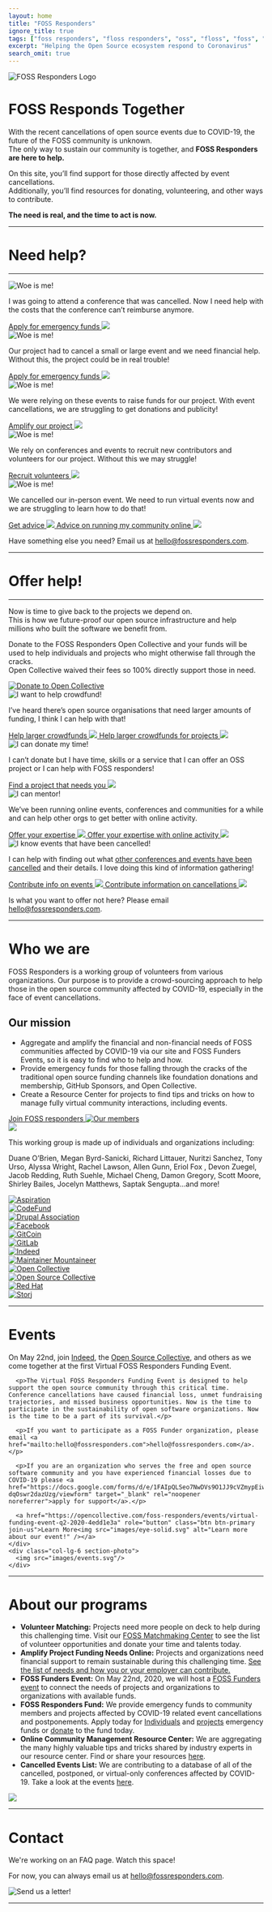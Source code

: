 ```yaml
---
layout: home
title: "FOSS Responders"
ignore_title: true
tags: ["foss responders", "floss responders", "oss", "floss", "foss", "open source", "aid", "coronavirus", "covid-19", "opensource"]
excerpt: "Helping the Open Source ecosystem respond to Coronavirus"
search_omit: true
---
```


<div class="logo">
  <img src="images/Foss-responder-hp-logo.png" alt="FOSS Responders Logo" >
  <h1 class="tagline">
    <span class="foss">FOSS</span> <span class="responds">Responds</span> <span class="together">Together</span>
  </h1>
</div>
<div class="container">
  <div class="row justify-content-md-center top-content">
    <div class="col-md-10">
      <p>With the recent cancellations of open source events due to COVID-19, the future of the FOSS community is unknown.<br class="d-none d-lg-block"/> The only way to sustain our community is together, and <strong>FOSS Responders are here to help.</strong></p>
      <p>On this site, you’ll find support for those directly affected by event cancellations.<br class="d-none d-lg-block"/> Additionally, you’ll find resources for donating, volunteering, and other ways to contribute.</p>
      <p><strong>The need is real, and the time to act is now.</strong></p>
    </div>
  </div>
  <hr style="border-color:#7BC9AC;"/>
  <div class="row justify-content-md-center" id="need-help">
    <div class="col-md">
      <h1>Need help?</h1>
      <hr class="mini" style="border-color:#FF62A0;"/>
    </div>
  </div>
  <div class="row">
    <div class="col-md-6 photo-box emergency">
      <img src="images/avataaars.png" class="avatar" alt="Woe is me!">
      <p>I was going to attend a conference that was cancelled. Now I need help with the costs that the conference can’t reimburse anymore.</p>
      <a href="https://docs.google.com/forms/d/e/1FAIpQLSeb9yPu3wuA8yklb-bdz9L6x3TLNeK1B4ws9Nf0QB473dV-_A/viewform" role="button" class="btn btn-primary link-button">
        Apply for emergency funds
        <img src="images/chevron-right-solid.svg" />
      </a>
    </div>
    <div class="col-md-6 photo-box-right emergency-event">
      <img src="images/avataaars (1).png" class="avatar" alt="Woe is me!">
      <p>Our project had to cancel a small or large event and we need financial help. Without this, the project could be in real trouble!</p>
      <a href="https://docs.google.com/forms/d/e/1FAIpQLSfncGLt7NQZIsFftsVJ-9upsXx7gYaJwJMkMgVK5ou9UIgZYw/viewform" role="button" class="btn btn-primary link-button">
        Apply for emergency funds
        <img src="images/chevron-right-solid.svg" />
      </a>
    </div>
  </div>
  <div class="row">
    <div class="col-md-6 photo-box amplify">
      <img src="images/avataaars-2.png" class="avatar" alt="Woe is me!">
      <p>We were relying on these events to raise funds for our project. With event cancellations, we are struggling to get donations and publicity!</p>
      <a href="https://fossresponders.discourse.group/t/foss-crowdfunding-campaigns-that-need-your-help/61" role="button" class="btn btn-primary link-button">
        Amplify our project
        <img src="images/chevron-right-solid.svg" />
      </a>
    </div>
    <div class="col-md-6 photo-box-right recruit">
      <img src="images/avataaars (1)-2.png" class="avatar" alt="Woe is me!">
      <p>We rely on conferences and events to recruit new contributors and volunteers for our project. Without this we may struggle!</p>
      <a href="https://fossresponders.discourse.group/t/foss-matchmakers-a-place-to-place-to-find-help-and-volunteer-assistance/62" role="button" class="btn btn-primary link-button">
        Recruit volunteers
        <img src="images/chevron-right-solid.svg" />
      </a>
    </div>
  </div>
  <div class="row justify-content-md-center">
    <div class="col-md-6 photo-box advice">
      <img src="images/avataaars (2).png" class="avatar" alt="Woe is me!">
      <p>We cancelled our in-person event. We need to run virtual events now and we are struggling to learn how to do that!</p>
      <a href="https://fossresponders.discourse.group/t/here-is-a-curated-list-of-remote-event-planning-resources/60" role="button" class="btn btn-primary link-button d-md-none">
        Get advice
        <img src="images/chevron-right-solid.svg" />
      </a>
      <a href="https://fossresponders.discourse.group/t/here-is-a-curated-list-of-remote-event-planning-resources/60" role="button" class="btn btn-primary link-button d-none d-md-block">
        Advice on running my community online
        <img src="images/chevron-right-solid.svg" />
      </a>
    </div>
  </div>
  <div class="row justify-content-md-center">
    <div class="col-md-10 email-us">
      <p>Have something else you need? Email us at <a href="mailto:hello@fossresponders.com">hello@fossresponders.com</a>.
      </p>
    </div>
  </div>
  <hr style="border-color:#FFDD57;"/>
  <div class="row justify-content-md-center" id="offer-help">
    <div class="col-md">
      <h1>Offer help!</h1>
      <hr class="mini" style="border-color:#58B2E4;"/>
    </div>
  </div>
  <div class="row justify-content-md-center">
    <div class="col-md-10">
      <p>Now is time to give back to the projects we depend on.<br />This is how we future-proof our open source infrastructure and help millions who built the software we benefit from.</p>
      <p>Donate to the FOSS Responders Open Collective and your funds will be used to help individuals and projects who might otherwise fall through the cracks.<br class="d-none d-lg-block"/> Open Collective waived their fees so 100% directly support those in need.</p>
      <a href="https://opencollective.com/foss-responders" target="_blank" title="Donate to our Open Collective!" rel="noopener noreferrer">
        <img class="oc-image" src="images/Image 1.png" alt="Donate to Open Collective" />
      </a>
    </div>
  </div>
  <div class="row">
    <div class="col-md-6 photo-box crowdfunds">
      <img src="images/avataaars-1.png" class="avatar" alt="I want to help crowdfund!">
      <p>I’ve heard there’s open source organisations that need larger amounts of funding, I think I can help with that!</p>
      <a href="https://fossresponders.discourse.group/t/foss-crowdfunding-campaigns-that-need-your-help/61" role="button" class="btn btn-primary link-button d-md-none">
        Help larger crowdfunds
        <img src="images/chevron-right-solid.svg" />
      </a>
      <a href="https://fossresponders.discourse.group/t/foss-crowdfunding-campaigns-that-need-your-help/61" role="button" class="btn btn-primary link-button d-none d-md-block">
        Help larger crowdfunds for projects
        <img src="images/chevron-right-solid.svg" />
      </a>
    </div>
    <div class="col-md-6 photo-box-right donate-time">
      <img src="images/avataaars (1)-1.png" class="avatar" alt="I can donate my time!">
      <p>I can’t donate but I have time, skills or a service that I can offer an OSS project or I can help with FOSS responders!</p>
      <a href="https://fossresponders.discourse.group/t/foss-matchmakers-a-place-to-place-to-find-help-and-volunteer-assistance/62" role="button" class="btn btn-primary link-button">
        Find a project that needs you
        <img src="images/chevron-right-solid.svg" />
      </a>
    </div>
  </div>
  <div class="row">
    <div class="col-md-6 photo-box mentor">
      <img src="images/avataaars (1)-3.png" class="avatar" alt="I can mentor!">
      <p>We’ve been running online events, conferences and communities for a while and can help other orgs to get better with online activity.</p>
      <a href="https://fossresponders.discourse.group/t/foss-matchmakers-a-place-to-place-to-find-help-and-volunteer-assistance/62" role="button" class="btn btn-primary link-button d-md-none">
        Offer your expertise
        <img src="images/chevron-right-solid.svg" />
      </a>
      <a href="https://fossresponders.discourse.group/t/foss-matchmakers-a-place-to-place-to-find-help-and-volunteer-assistance/62" role="button" class="btn btn-primary link-button d-none d-md-block">
        Offer your expertise with online activity
        <img src="images/chevron-right-solid.svg" />
      </a>
    </div>
    <div class="col-md-6 photo-box-right cancellations">
      <img src="images/avataaars-3.png" class="avatar" alt="I know events that have been cancelled!">
      <p>I can help with finding out what <a href="https://airtable.com/shrETNURgXNrGWbd8/tblc49hMMykARebo8?blocks=hide" target="_blank" rel="noopener noreferrer">other conferences and events have been cancelled</a> and their details. I love doing this kind of information gathering!</p>
      <a href="https://airtable.com/shr5QBJUPPOQUJfND" role="button" class="btn btn-primary link-button d-md-none">
        Contribute info on events
        <img src="images/chevron-right-solid.svg" />
      </a>
      <a href="https://airtable.com/shr5QBJUPPOQUJfND" role="button" class="btn btn-primary link-button d-none d-md-block">
        Contribute information on cancellations
        <img src="images/chevron-right-solid.svg" />
      </a>
    </div>
  </div>
  <div class="row justify-content-md-center">
    <div class="col-md email-us">
      <p>Is what you want to offer not here? Please email <a href="mailto:hello@fossresponders.com">hello@fossresponders.com</a>.</p>
    </div>
  </div>
  <hr style="border-color:#58B2E4;"/>
  <div class="row text-left justify-content-md-center" id="who-we-are">
    <div class="col-lg-10">
      <div class="row justify-content-md-center">
        <div class="col-md-6">
          <h1>Who we are</h1>
          <p>FOSS Responders is a working group of volunteers from various organizations. Our purpose is to provide a crowd-sourcing approach to help those in the open source community affected by COVID-19, especially in the face of event cancellations.</p>
          <h2>Our mission</h2>
          <ul>
            <li class="one">Aggregate and amplify the financial and non-financial needs of FOSS communities affected by COVID-19 via our site and FOSS Funders Events, so it is easy to find who to help and how.</li>
            <li class="two">Provide emergency funds for those falling through the cracks of the traditional open source funding channels like foundation donations and membership, GitHub Sponsors, and Open Collective.</li>
            <li class="three">Create a Resource Center for projects to find tips and tricks on how to manage fully virtual community interactions, including events.</li>
          </ul>
          <a href="https://fossresponders.discourse.group/" role="button" class="btn btn-primary join-us">Join FOSS responders <img src="images/users-solid.svg" alt="Our members" /></a>
        </div>
        <div class="col-md-6 section-photo d-none d-md-block">
          <img src="images/undraw_connected_world_wuay.svg"/>
        </div>
      </div>
    </div>
  </div>
  <div class="row justify-content-md-center attributions">
    <div class="col-lg-10">
      <p class="center">This working group is made up of individuals and organizations including:</p>
      <p class="center">Duane O’Brien, Megan Byrd-Sanicki, Richard Littauer, Nuritzi Sanchez, Tony Urso, Alyssa Wright, Rachel Lawson, Allen Gunn, Eriol Fox , Devon Zuegel, Jacob Redding, Ruth Suehle, Michael Cheng, Damon Gregory, Scott Moore, Shirley Bailes, Jocelyn Matthews, Saptak Sengupta…and more!</p>
    </div>
  </div>
  <div class="row justify-content-md-center" id="logos">
    <div class="col-lg-10">
      <div class="row justify-content-md-center">
        <div class="col-xs-4 col-sm-6 col-md-2">
          <a href="https://aspiration.com" target="_blank">
          <img src="images/Layer 2.svg" alt="Aspiration">
          </a>
        </div>
        <div class="col-xs-4 col-sm-6 col-md-3">
          <a href="https://codefund.io/" target="_blank">
            <img src="images/CodeFund-Logo-Horizontal-color-attachment.png" alt="CodeFund">
          </a>
        </div>
        <div class="col-xs-4 col-sm-6 col-md-3">
           <a href="https://www.drupal.org/association" target="_blank">
            <img src="images/drupal-association-logo-rgb.png" alt="Drupal Association">
          </a>
        </div>
        <div class="col-xs-4 col-sm-6 col-md-3">
           <a href="https://www.facebook.com/covidsupport" target="_blank">
          <img src="images/Image 7.png" alt="Facebook">
          </a>
        </div>
        <div class="col-xs-4 col-sm-6 col-md-3">
         <a href="https://gitcoin.co/" target="_blank">
          <img src="images/Gitcoin_Logo.png" alt="GitCoin">
          </a>
        </div>
        <div class="col-xs-4 col-sm-6 col-md-3">
         <a href="https://about.gitlab.com/" target="_blank">
          <img src="images/Image 3.png" alt="GitLab">
          </a>
        </div>
        <div class="col-xs-4 col-sm-6 col-md-3">
          <a href="https://www.indeed.com" target="_blank">
          <img src="images/Image 4.png" alt="Indeed">
          </a>
        </div>
        <div class="col-xs-4 col-sm-6 col-md-3">
          <a href="https://maintainer.io/" target="_blank">
          <img src="images/maintainer-io-logo.png" alt="Maintainer Mountaineer">
          </a>
        </div>
        <div class="col-xs-4 col-sm-6 col-md-3">
        <a href="https://opencollective.com/" target="_blank">
          <img src="images/Image 5.png" alt="Open Collective">
          </a>
        </div>
        <div class="col-xs-4 col-sm-6 col-md-3">
        <a href="https://www.oscollective.org/" target="_blank">
          <img src="images/osc.png" alt="Open Source Collective">
          </a>
        </div>
        <div class="col-xs-4 col-sm-6 col-md-3">
        <a href="https://redhat.com/" target="_blank">
          <img src="images/Image 6.png" alt="Red Hat">
         </a>
        </div>
        <div class="col-xs-4 col-sm-6 col-md-3">
        <a href="https://storj.io/" target="_blank">
          <img src="images/storj-hero-logo-1.svg" alt="Storj">
         </a>
        </div>
      </div>
    </div>
  </div>
  <hr style="border-color:#FF62A0;"/>
  <div class="row text-left justify-content-md-center" id="events">
    <div class="col-lg-5 offset-lg-1">
      <h1>Events</h1>
      <p>On May 22nd, join <a href="http://opensource.indeed.com/" target="_blank" rel="noopener noreferrer">Indeed</a>, the <a href="https://www.oscollective.org/" target="_blank" rel="noopener noreferrer">Open Source Collective</a>, and others as we come together at the first Virtual FOSS Responders Funding Event.</p>

      <p>The Virtual FOSS Responders Funding Event is designed to help support the open source community through this critical time. Conference cancellations have caused financial loss, unmet fundraising trajectories, and missed business opportunities. Now is the time to participate in the sustainability of open software organizations. Now is the time to be a part of its survival.</p>

      <p>If you want to participate as a FOSS Funder organization, please email <a href="mailto:hello@fossresponders.com">hello@fossresponders.com</a>.</p>

      <p>If you are an organization who serves the free and open source software community and you have experienced financial losses due to COVID-19 please <a href="https://docs.google.com/forms/d/e/1FAIpQLSeo7NwDVs9O1JJ9cVZmypEiw50lEuot7gu3-dqOswr2dazUzg/viewform" target="_blank" rel="noopener noreferrer">apply for support</a>.</p>

      <a href="https://opencollective.com/foss-responders/events/virtual-funding-event-q2-2020-4edd1e3a" role="button" class="btn btn-primary join-us">Learn More<img src="images/eye-solid.svg" alt="Learn more about our event!" /></a>
    </div>
    <div class="col-lg-6 section-photo">
      <img src="images/events.svg"/>
    </div>
  </div>
  <hr style="border-color:#7BC9AC;"/>
  <div class="row text-left justify-content-md-center" id="about">
    <div class="col-lg-10">
      <div class="row justify-content-md-center">
        <div class="col-md">
          <h1>About our programs</h1>
          <ul>
            <li class="one"><strong>Volunteer Matching:</strong> Projects need more people on deck to help during this challenging time. Visit our <a href="https://fossresponders.discourse.group/c/resources/matchmaking/7">FOSS Matchmaking Center</a> to see the list of volunteer opportunities and donate your time and talents today.</li>
            <li class="two"><strong>Amplify Project Funding Needs Online:</strong> Projects and organizations need financial support to remain sustainable during this challenging time. <a href="https://fossresponders.discourse.group/t/foss-crowdfunding-campaigns-that-need-your-help/61">See the list of needs and how you or your employer can contribute.</a></li>
            <li class="three"><strong>FOSS Funders Event:</strong> On May 22nd, 2020, we will host a <a href="https://opencollective.com/foss-responders/events/virtual-funding-event-q2-2020-4edd1e3a">FOSS Funders event</a> to connect the needs of projects and organizations to organizations with available funds.</li>
            <li class="four"><strong>FOSS Responders Fund:</strong> We provide emergency funds to community members and projects affected by COVID-19 related event cancellations and postponements. Apply today for <a href="https://docs.google.com/forms/d/e/1FAIpQLSd74U6Q082n70xlpBiZ8m2m4pj7gIsr-hL-Scli7y0yGtK9rQ/viewform?usp=sf_link">Individuals</a> and <a href="https://docs.google.com/forms/d/e/1FAIpQLSdm1op4FcFJJFPXDxwoQDK3fGnZO6hnQEbXmJcGMlaF4ZF70Q/viewform?usp=sf_link">projects</a> emergency funds or <a href="https://opencollective.com/foss-responders/donate">donate</a> to the fund today.</li>
            <li class="five"><strong>Online Community Management Resource Center:</strong> We are aggregating the many highly valuable tips and tricks shared by industry experts in our resource center. Find or share your resources <a href="https://fossresponders.discourse.group/c/resources/8">here</a>.</li>
            <li class="one"><strong>Cancelled Events List:</strong> We are contributing to a database of all of the cancelled, postponed, or virtual-only conferences affected by COVID-19. Take a look at the events <a href="https://airtable.com/shrETNURgXNrGWbd8/tblc49hMMykARebo8?blocks=hide" target="_blank" rel="noopener noreferrer">here</a>.</li>
          </ul>
        </div>
        <div class="col-md-6 section-photo d-none d-md-block">
          <img src="images/About our programs.svg"/>
        </div>
      </div>
    </div>
  </div>
  <hr style="border-color:#58B2E4;"/>
  <div class="row justify-content-md-center text-left" id="contact">
    <div class="col-lg-10">
      <div class="row justify-content-md-center">
        <div class="col-md-6">
          <h1>Contact</h1>
          <p>We're working on an FAQ page. Watch this space!</p>
          <p>For now, you can always
          <!-- <p>If you have questions, take a look at our FAQ.</p> -->
          <!--
          TODO Design the FAQ page
          <a href="" class="btn btn-primary faqs" role="button">
            Take a look at our FAQS
            <img src="images/question-circle-regular.svg" alt="Do you have questions?" />
          </a>
          <p>Have a question?<br /> -->
          email us at <a href="mailto:hello@fossresponders.com">hello@fossresponders.com</a>.
          </p>
        </div>
        <div class="col-md-6 section-photo">
          <img src="images/undraw_mail_box_kd5i.svg" alt="Send us a letter!" />
        </div>
      </div>
    </div>
  </div>
  <hr style="border-color:#FF62A0;"/>
</div>